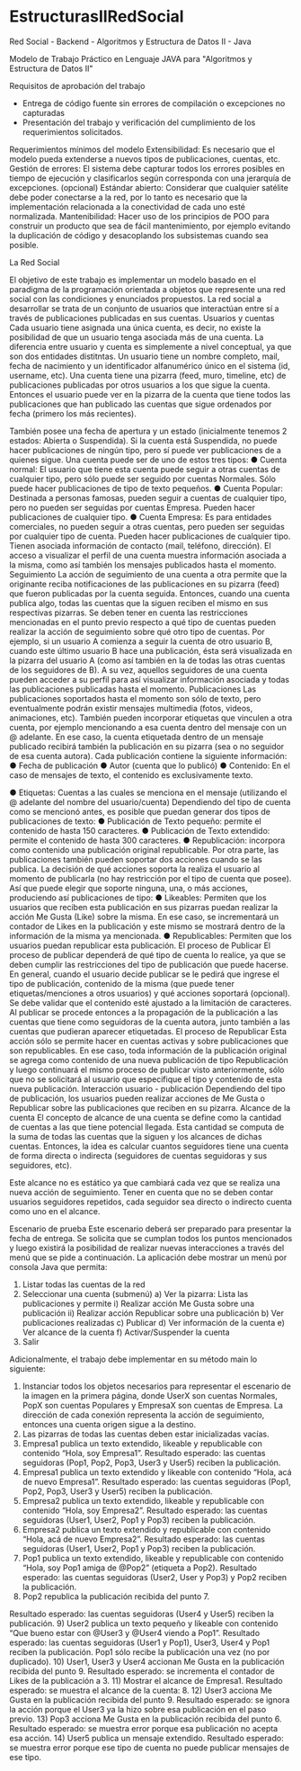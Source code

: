 # EstructurasIIRedSocial
Red Social - Backend - Algoritmos y Estructura de Datos II - Java

Modelo de Trabajo Práctico 
en Lenguaje JAVA
para "Algoritmos y Estructura de Datos II"

Requisitos de aprobación del trabajo
- Entrega de código fuente sin errores de compilación o excepciones no capturadas
- Presentación del trabajo y verificación del cumplimiento de los requerimientos solicitados.

Requerimientos mínimos del modelo
Extensibilidad: Es necesario que el modelo pueda extenderse a nuevos tipos de publicaciones, cuentas,
etc.
Gestión de errores: El sistema debe capturar todos los errores posibles en tiempo de ejecución y
clasificarlos según corresponda con una jerarquía de excepciones. (opcional)
Estándar abierto: Considerar que cualquier satélite debe poder conectarse a la red, por lo tanto es
necesario que la implementación relacionada a la conectividad de cada uno esté normalizada.
Mantenibilidad: Hacer uso de los principios de POO para construir un producto que sea de fácil
mantenimiento, por ejemplo evitando la duplicación de código y desacoplando los subsistemas cuando
sea posible.

La Red Social

El objetivo de este trabajo es implementar un modelo basado en el paradigma de la programación
orientada a objetos que represente una red social con las condiciones y enunciados propuestos. La red
social a desarrollar se trata de un conjunto de usuarios que interactúan entre sí a través de publicaciones
publicadas en sus cuentas.
Usuarios y cuentas
Cada usuario tiene asignada una única cuenta, es decir, no existe la posibilidad de que un usuario tenga
asociada más de una cuenta. La diferencia entre usuario y cuenta es simplemente a nivel conceptual, ya
que son dos entidades distitntas.
Un usuario tiene un nombre completo, mail, fecha de nacimiento y un identificador alfanumérico único en
el sistema (id, username, etc).
Una cuenta tiene una pizarra (feed, muro, timeline, etc) de publicaciones publicadas por otros usuarios a
los que sigue la cuenta. Entonces el usuario puede ver en la pizarra de la cuenta que tiene todos las
publicaciones que han publicado las cuentas que sigue ordenados por fecha (primero los más recientes).

También posee una fecha de apertura y un estado (inicialmente tenemos 2 estados: Abierta o
Suspendida). Si la cuenta está Suspendida, no puede hacer publicaciones de ningún tipo, pero sí puede
ver publicaciones de a quienes sigue.
Una cuenta puede ser de uno de estos tres tipos:
● Cuenta normal: El usuario que tiene esta cuenta puede seguir a otras cuentas de cualquier tipo,
pero sólo puede ser seguido por cuentas Normales. Sólo puede hacer publicaciones de tipo de
texto pequeños.
● Cuenta Popular: Destinada a personas famosas, pueden seguir a cuentas de cualquier tipo,
pero no pueden ser seguidas por cuentas Empresa. Pueden hacer publicaciones de cualquier
tipo.
● Cuenta Empresa: Es para entidades comerciales, no pueden seguir a otras cuentas, pero
pueden ser seguidas por cualquier tipo de cuenta. Pueden hacer publicaciones de cualquier tipo.
Tienen asociada información de contacto (mail, teléfono, dirección).
El acceso a visualizar el perfil de una cuenta muestra información asociada a la misma, como así
también los mensajes publicados hasta el momento.
Seguimiento
La acción de seguimiento de una cuenta a otra permite que la originante reciba notificaciones de las
publicaciones en su pizarra (feed) que fueron publicadas por la cuenta seguida. Entonces, cuando una
cuenta publica algo, todas las cuentas que la siguen reciben el mismo en sus respectivas pizarras.
Se deben tener en cuenta las restricciones mencionadas en el punto previo respecto a qué tipo de
cuentas pueden realizar la acción de seguimiento sobre qué otro tipo de cuentas.
Por ejemplo, si un usuario A comienza a seguir la cuenta de otro usuario B, cuando este último usuario B
hace una publicación, ésta será visualizada en la pizarra del usuario A (como así también en la de todas
las otras cuentas de los seguidores de B).
A su vez, aquellos seguidores de una cuenta pueden acceder a su perfil para así visualizar información
asociada y todas las publicaciones publicadas hasta el momento.
Publicaciones
Las publicaciones soportados hasta el momento son sólo de texto, pero eventualmente podrán existir
mensajes multimedia (fotos, videos, animaciones, etc). También pueden incorporar etiquetas que
vinculen a otra cuenta, por ejemplo mencionando a esa cuenta dentro del mensaje con un @ adelante.
En ese caso, la cuenta etiquetada dentro de un mensaje publicado recibirá también la publicación en su
pizarra (sea o no seguidor de esa cuenta autora).
Cada publicación contiene la siguiente información:
● Fecha de publicación
● Autor (cuenta que lo publicó)
● Contenido: En el caso de mensajes de texto, el contenido es exclusivamente texto.

● Etiquetas: Cuentas a las cuales se menciona en el mensaje (utilizando el @ adelante del nombre
del usuario/cuenta)
Dependiendo del tipo de cuenta como se mencionó antes, es posible que puedan generar dos tipos de
publicaciones de texto:
● Publicación de Texto pequeño: permite el contenido de hasta 150 caracteres.
● Publicación de Texto extendido: permite el contenido de hasta 300 caracteres.
● Republicación: incorpora como contenido una publicación original republicable.
Por otra parte, las publicaciones también pueden soportar dos acciones cuando se las publica. La
decisión de qué acciones soporta la realiza el usuario al momento de publicarla (no hay restricción por el
tipo de cuenta que posee). Así que puede elegir que soporte ninguna, una, o más acciones, produciendo
así publicaciones de tipo:
● Likeables: Permiten que los usuarios que reciben esta publicación en sus pizarras puedan
realizar la acción Me Gusta (Like) sobre la misma. En ese caso, se incrementará un contador de
Likes en la publicación y este mismo se mostrará dentro de la información de la misma ya
mencionada.
● Republicables: Permiten que los usuarios puedan republicar esta publicación.
El proceso de Publicar
El proceso de publicar dependerá de qué tipo de cuenta lo realice, ya que se deben cumplir las
restricciones del tipo de publicación que puede hacerse. En general, cuando el usuario decide publicar se
le pedirá que ingrese el tipo de publicación, contenido de la misma (que puede tener
etiquetas/menciones a otros usuarios) y qué acciones soportará (opcional). Se debe validar que el
contenido esté ajustado a la limitación de caracteres.
Al publicar se procede entonces a la propagación de la publicación a las cuentas que tiene como
seguidoras de la cuenta autora, junto también a las cuentas que pudieran aparecer etiquetadas.
El proceso de Republicar
Esta acción sólo se permite hacer en cuentas activas y sobre publicaciones que son republicables. En
ese caso, toda información de la publicación original se agrega como contenido de una nueva
publicación de tipo Republicación y luego continuará el mismo proceso de publicar visto anteriormente,
sólo que no se solicitará al usuario que especifique el tipo y contenido de esta nueva publicación.
Interacción usuario - publicación
Dependiendo del tipo de publicación, los usuarios pueden realizar acciones de Me Gusta o Republicar
sobre las publicaciones que reciben en su pizarra.
Alcance de la cuenta
El concepto de alcance de una cuenta se define como la cantidad de cuentas a las que tiene potencial
llegada. Esta cantidad se computa de la suma de todas las cuentas que la siguen y los alcances de
dichas cuentas. Entonces, la idea es calcular cuantos seguidores tiene una cuenta de forma directa o
indirecta (seguidores de cuentas seguidoras y sus seguidores, etc).

Este alcance no es estático ya que cambiará cada vez que se realiza una nueva acción de seguimiento.
Tener en cuenta que no se deben contar usuarios seguidores repetidos, cada seguidor sea directo o
indirecto cuenta como uno en el alcance.

Escenario de prueba
Este escenario deberá ser preparado para presentar la fecha de entrega. Se solicita que se cumplan
todos los puntos mencionados y luego existirá la posibilidad de realizar nuevas interacciones a través del
menú que se pide a continuación.
La aplicación debe mostrar un menú por consola Java que permita:
1) Listar todas las cuentas de la red
2) Seleccionar una cuenta (submenú)
a) Ver la pizarra: Lista las publicaciones y permite
i) Realizar acción Me Gusta sobre una publicación
ii) Realizar acción Republicar sobre una publicación
b) Ver publicaciones realizadas
c) Publicar
d) Ver información de la cuenta
e) Ver alcance de la cuenta
f) Activar/Suspender la cuenta
3) Salir

Adicionalmente, el trabajo debe implementar en su método main lo siguiente:
1) Instanciar todos los objetos necesarios para representar el escenario de la imagen en la primera
página, donde UserX son cuentas Normales, PopX son cuentas Populares y EmpresaX son
cuentas de Empresa.
La dirección de cada conexión representa la acción de seguimiento, entonces una cuenta origen
sigue a la destino.
2) Las pizarras de todas las cuentas deben estar inicializadas vacías.
3) Empresa1 publica un texto extendido, likeable y republicable con contenido “Hola, soy
Empresa1”.
Resultado esperado: las cuentas seguidoras (Pop1, Pop2, Pop3, User3 y User5) reciben la
publicación.
4) Empresa1 publica un texto extendido y likeable con contenido “Hola, acá de nuevo Empresa1”.
Resultado esperado: las cuentas seguidoras (Pop1, Pop2, Pop3, User3 y User5) reciben la
publicación.
5) Empresa2 publica un texto extendido, likeable y republicable con contenido “Hola, soy
Empresa2”.
Resultado esperado: las cuentas seguidoras (User1, User2, Pop1 y Pop3) reciben la publicación.
6) Empresa2 publica un texto extendido y republicable con contenido “Hola, acá de nuevo
Empresa2”.
Resultado esperado: las cuentas seguidoras (User1, User2, Pop1 y Pop3) reciben la
publicación.
7) Pop1 publica un texto extendido, likeable y republicable con contenido “Hola, soy Pop1 amiga de
@Pop2” (etiqueta a Pop2).
Resultado esperado: las cuentas seguidoras (User2, User y Pop3) y Pop2 reciben la publicación.
8) Pop2 republica la publicación recibida del punto 7.

Resultado esperado: las cuentas seguidoras (User4 y User5) reciben la publicación.
9) User2 publica un texto pequeño y likeable con contenido “Que bueno estar con @User3 y
@User4 viendo a Pop1”.
Resultado esperado: las cuentas seguidoras (User1 y Pop1), User3, User4 y Pop1 reciben la
publicación. Pop1 sólo recibe la publicación una vez (no por duplicado).
10) User1, User3 y User4 accionan Me Gusta en la publicación recibida del punto 9.
Resultado esperado: se incrementa el contador de Likes de la publicación a 3.
11) Mostrar el alcance de Empresa1.
Resultado esperado: se muestra el alcance de la cuenta: 8.
12) User3 acciona Me Gusta en la publicación recibida del punto 9.
Resultado esperado: se ignora la acción porque el User3 ya la hizo sobre esa publicación en el
paso previo.
13) Pop3 acciona Me Gusta en la publicación recibida del punto 6.
Resultado esperado: se muestra error porque esa publicación no acepta esa acción.
14) User5 publica un mensaje extendido.
Resultado esperado: se muestra error porque ese tipo de cuenta no puede publicar mensajes de
ese tipo.
